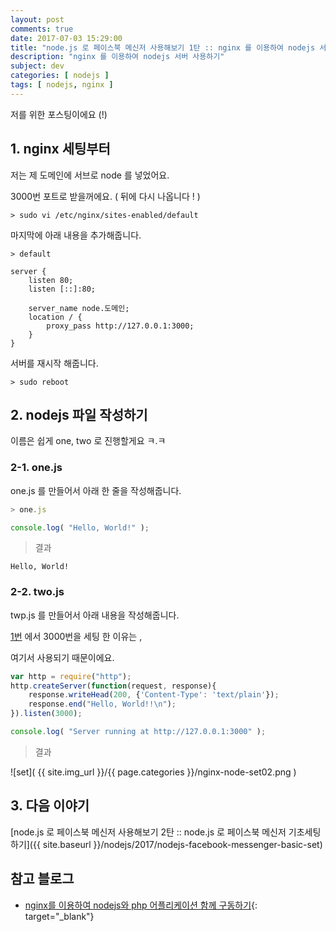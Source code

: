 ```yaml
---
layout: post
comments: true
date: 2017-07-03 15:29:00
title: "node.js 로 페이스북 메신저 사용해보기 1탄 :: nginx 를 이용하여 nodejs 서버 실행하기"
description: "nginx 를 이용하여 nodejs 서버 사용하기"
subject: dev
categories: [ nodejs ]
tags: [ nodejs, nginx ]
---
```


저를 위한 포스팅이에요 (!)

## 1. nginx 세팅부터<a id="1-nginx-세팅부터" href="#1-nginx-세팅부터" class="s-link" aria-hidden="true"></a>

저는 제 도메인에 서브로 node 를 넣었어요.

3000번 포트로 받을꺼에요. ( 뒤에 다시 나옵니다 ! )

```
> sudo vi /etc/nginx/sites-enabled/default
```

마지막에 아래 내용을 추가해줍니다.

```
> default

server {
    listen 80;
    listen [::]:80;

    server_name node.도메인;
    location / {
        proxy_pass http://127.0.0.1:3000;
    }
}
```

서버를 재시작 해줍니다.

```
> sudo reboot
```

## 2. nodejs 파일 작성하기<a id="2-nodejs-파일-작성하기" href="#2-nodejs-파일-작성하기" class="s-link" aria-hidden="true"></a>

이름은 쉽게 one, two 로 진행할게요 ㅋ.ㅋ

### 2-1. one.js<a id="2-1-onejs" href="#2-1-onejs" class="s-link" aria-hidden="true"></a>

one.js 를 만들어서 아래 한 줄을 작성해줍니다.

```javascript
> one.js

console.log( "Hello, World!" );
```

> 결과

```
Hello, World!
```

### 2-2. two.js<a id="2-2-twojs" href="#2-2-twojs" class="s-link" aria-hidden="true"></a>

twp.js 를 만들어서 아래 내용을 작성해줍니다.

<a href="#1-nginx-세팅부터">1번</a> 에서 3000번을 세팅 한 이유는 ,

여기서 사용되기 때문이에요.

```javascript
var http = require("http");
http.createServer(function(request, response){
    response.writeHead(200, {'Content-Type': 'text/plain'});
    response.end("Hello, World!!\n");
}).listen(3000);

console.log( "Server running at http://127.0.0.1:3000" );
```

> 결과

![set]( {{ site.img_url }}/{{ page.categories }}/nginx-node-set02.png )

## 3. 다음 이야기<a id="3-다음-이야기" href="#3-다음-이야기" class="s-link" aria-hidden="true"></a>

[node.js 로 페이스북 메신저 사용해보기 2탄 :: node.js 로 페이스북 메신저 기초세팅하기]({{ site.baseurl }}/nodejs/2017/nodejs-facebook-messenger-basic-set)

## 참고 블로그<a id="참고-블로그" href="#참고-블로그" class="s-link" aria-hidden="true"></a>

- [nginx를 이용하여 nodejs와 php 어플리케이션 함께 구동하기](http://blog.jeonghwan.net/how-to-run-nodejs-and-php-by-using-nginx/){: target="_blank"}
